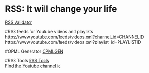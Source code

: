 # RSS: It will change your life
[RSS Validator](https://www.rssboard.org/rss-validator/)  

#RSS feeds for Youtube videos and playlists
https://www.youtube.com/feeds/videos.xml?channel_id=CHANNELID
https://www.youtube.com/feeds/videos.xml?playlist_id=PLAYLISTID

#OPML Generator
[OPMLGEN](https://opml-gen.ovh/)  

#RSS Tools
[RSS Tools](http://www.rss-tools.com/)  
[Find the Youtube channel id](https://commentpicker.com/youtube-channel-id.php)  
